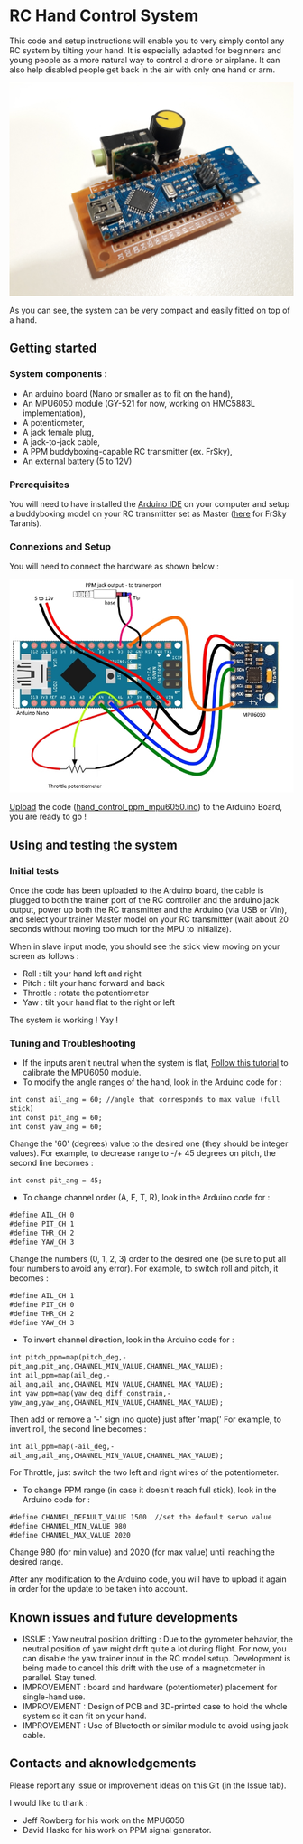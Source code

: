 # RC Hand Control System

This code and setup instructions will enable you to very simply contol any RC system by tilting your hand. It is especially adapted for beginners and young people as a more natural way to control a drone or airplane.
It can also help disabled people get back in the air with only one hand or arm.

![concrete system](doc/img/system.jpg)

As you can see, the system can be very compact and easily fitted on top of a hand.

## Getting started

### System components :

* An arduino board (Nano or smaller as to fit on the hand),
* An MPU6050 module (GY-521 for now, working on HMC5883L implementation),
* A potentiometer,
* A jack female plug,
* A jack-to-jack cable,
* A PPM buddyboxing-capable RC transmitter (ex. FrSky),
* An external battery (5 to 12V)

### Prerequisites

You will need to have installed the [Arduino IDE](https://www.arduino.cc/en/main/software) on your computer and setup a buddyboxing model on your RC transmitter set as Master ([here](https://www.youtube.com/watch?v=d2wtD-r6mKo) for FrSky Taranis).

### Connexions and Setup

You will need to connect the hardware as shown below :

![connexions](doc/img/wiring.jpg)

[Upload](https://www.arduino.cc/en/Guide/Environment#toc9) the code ([hand_control_ppm_mpu6050.ino](hand_control_ppm_mpu6050/hand_control_ppm_mpu6050.ino)) to the Arduino Board, you are ready to go !

## Using and testing the system

### Initial tests

Once the code has been uploaded to the Arduino board, the cable is plugged to both the trainer port of the RC controller and the arduino jack output, power up both the RC transmitter and the Arduino (via USB or Vin), and select your trainer Master model on your RC transmitter (wait about 20 seconds without moving too much for the MPU to initialize).

When in slave input mode, you should see the stick view moving on your screen as follows :
* Roll : tilt your hand left and right
* Pitch : tilt your hand forward and back
* Throttle : rotate the potentiometer
* Yaw : tilt your hand flat to the right or left

The system is working ! Yay !

### Tuning and Troubleshooting

* If the inputs aren't neutral when the system is flat, [Follow this tutorial](http://42bots.com/tutorials/arduino-script-for-mpu-6050-auto-calibration/) to calibrate the MPU6050 module.
* To modify the angle ranges of the hand, look in the Arduino code for :
```
int const ail_ang = 60; //angle that corresponds to max value (full stick)
int const pit_ang = 60;
int const yaw_ang = 60;
```
Change the '60' (degrees) value to the desired one (they should be integer values).
For example, to decrease range to  -/+ 45 degrees on pitch, the second line becomes :
```
int const pit_ang = 45;
```
* To change channel order (A, E, T, R), look in the Arduino code for :
```
#define AIL_CH 0
#define PIT_CH 1
#define THR_CH 2
#define YAW_CH 3
```
Change the numbers (0, 1, 2, 3) order to the desired one (be sure to put all four numbers to avoid any error).
For example, to switch roll and pitch, it becomes :
```
#define AIL_CH 1
#define PIT_CH 0
#define THR_CH 2
#define YAW_CH 3
```
* To invert channel direction, look in the Arduino code for :
```
int pitch_ppm=map(pitch_deg,-pit_ang,pit_ang,CHANNEL_MIN_VALUE,CHANNEL_MAX_VALUE);
int ail_ppm=map(ail_deg,-ail_ang,ail_ang,CHANNEL_MIN_VALUE,CHANNEL_MAX_VALUE);
int yaw_ppm=map(yaw_deg_diff_constrain,-yaw_ang,yaw_ang,CHANNEL_MIN_VALUE,CHANNEL_MAX_VALUE);
```
Then add or remove a '-' sign (no quote) just after 'map('
For example, to invert roll, the second line becomes :
```
int ail_ppm=map(-ail_deg,-ail_ang,ail_ang,CHANNEL_MIN_VALUE,CHANNEL_MAX_VALUE);
```
For Throttle, just switch the two left and right wires of the potentiometer.
* To change PPM range (in case it doesn't reach full stick), look in the Arduino code for :
```
#define CHANNEL_DEFAULT_VALUE 1500  //set the default servo value
#define CHANNEL_MIN_VALUE 980
#define CHANNEL_MAX_VALUE 2020
```
Change 980 (for min value) and 2020 (for max value) until reaching the desired range.

After any modification to the Arduino code, you will have to upload it again in order for the update to be taken into account.

## Known issues and future developments

* ISSUE : Yaw neutral position drifting : Due to the gyrometer behavior, the neutral position of yaw might drift quite a lot during flight. For now, you can disable the yaw trainer input in the RC model setup. Development is being made to cancel this drift with the use of a magnetometer in parallel. Stay tuned.
* IMPROVEMENT : board and hardware (potentiometer) placement for single-hand use.
* IMPROVEMENT : Design of PCB and 3D-printed case to hold the whole system so it can fit on your hand.
* IMPROVEMENT : Use of Bluetooth or similar module to avoid using jack cable.

## Contacts and aknowledgements

Please report any issue or improvement ideas on this Git (in the Issue tab).

I would like to thank :
* Jeff Rowberg for his work on the MPU6050
* David Hasko for his work on PPM signal generator.
